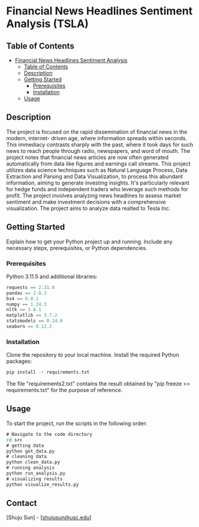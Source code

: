 # Financial News Headlines Sentiment Analysis (TSLA)

## Table of Contents

- [Financial News Headlines Sentiment Analysis](#project-name)
  - [Table of Contents](#table-of-contents)
  - [Description](#description)
  - [Getting Started](#getting-started)
    - [Prerequisites](#prerequisites)
    - [Installation](#installation)
  - [Usage](#usage)

## Description

The project is focused on the rapid dissemination of financial news in the modern, internet- driven age, where information spreads within seconds. This immediacy contrasts sharply with the past, where it took days for such news to reach people through radio, newspapers, and word of mouth. The project notes that financial news articles are now often generated automatically from data like figures and earnings call streams.
This project utilizes data science techniques such as Natural Language Process, Data Extraction and Parsing and Data Visualization, to process this abundant information, aiming to generate investing insights. It's particularly relevant for hedge funds and independent traders who leverage such methods for profit. The project involves analyzing news headlines to assess market sentiment and make investment decisions with a comprehensive visualization. 
The project aims to analyze data realted to Tesla Inc.

## Getting Started

Explain how to get your Python project up and running. Include any necessary steps, prerequisites, or Python dependencies.

### Prerequisites

Python 3.11.5 and additional libraries:
```python
requests == 2.31.0
pandas == 2.0.3
bs4 == 0.0.1
numpy == 1.24.3
nltk == 3.8.1
matplotlib == 3.7.2
statsmodels == 0.14.0
seaborn == 0.12.2
```

### Installation

Clone the repository to your local machine.
Install the required Python packages:

```cmd
pip install -r requirements.txt
```
The file "requirements2.txt" contains the result obtained by "pip freeze >> requirements.txt" for the purpose of reference.

## Usage
To start the project, run the scripts in the following order:
```cmd
# Navigate to the code directory
cd src
# getting data
python get_data.py
# cleaning data
python clean_data.py
# running analysis
python run_analysis.py
# visualizing results
python visualize_results.py
```

## Contact
[Shuju Sun] - [shujusun@usc.edu]


